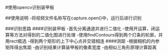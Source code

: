 #使用opencv识别装甲板

##使用说明
-将视频文件名称写在capture.open()中，运行后进行识别

###识别思路
####识别装甲板
-首先分离通道并进行二值化
-使用开运算，闭运算等方法对得到的二值化图进行处理
-使用findContours得到两个灯条的轮廓，并用rect框选
-得到两个矩形的上下中心点并交错相连
####测距
-根据相机的内参矩阵得出焦距
-由识别结果计算装甲板的像素宽度
-由相似三角形原理计算距离
